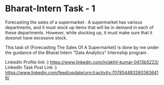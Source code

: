 # Bharat-Intern Task - 1

Forecasting the sales of a supermarket :
A supermarket has various departments, and it must stock up items that will be in demand in each of these departments. 
However, while stocking up, it must make sure that it doesnot have excessive stock.

This task of {Forecasting The Sales Of A Supermarket} is done by me under the guidance of the Bharat Intern "Data Analytics" Internship program .

LinkedIn Profile link :) https://www.linkedin.com/in/akhil-kumar-0413b5223/
LinkedIn Task Post Link :) https://www.linkedin.com/feed/update/urn:li:activity:7078544832603836416/

